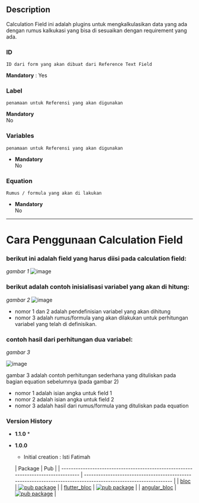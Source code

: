 ## Description
   Calculation Field ini adalah plugins untuk mengkalkulasikan data yang ada dengan rumus kalkukasi yang bisa di sesuaikan dengan requirement yang ada.

### ID
    ID dari form yang akan dibuat dari Reference Text Field
 **Mandatory** : Yes

### Label
    penamaan untuk Referensi yang akan digunakan
**Mandatory**  
    No


### Variables
    penamaan untuk Referensi yang akan digunakan
- **Mandatory**  
    No


### Equation
    Rumus / formula yang akan di lakukan
- **Mandatory**  
    No

---------

# Cara Penggunaan Calculation Field

### berikut ini adalah field yang harus diisi pada calculation field: ###

*gambar 1*
![image](/uploads/072db733e15d9424d97f15008035d62f/image.PNG)

### berikut adalah contoh inisialisasi variabel yang akan di hitung: ###

*gambar 2*
![image](/uploads/e66fc0445d792be835676fe10f039a3e/image.PNG)

* nomor 1 dan 2 adalah pendefinisian variabel yang akan dihitung
* nomor 3 adalah rumus/formula yang akan dilakukan untuk perhitungan variabel yang telah di definisikan.

### contoh hasil dari perhitungan dua variabel: ###

*gambar 3*

![image](/uploads/6f64bf532100741006decf121cb76856/image.PNG)

gambar 3 adalah contoh perhitungan sederhana yang dituliskan pada bagian equation sebelumnya (pada gambar 2)
* nomor 1 adalah isian angka untuk field 1 
* nomor 2 adalah isian angka untuk field 2
* nomor 3 adalah hasil dari rumus/formula yang dituliskan pada equation


### Version History ###

*  **1.1.0**
   * 

*  **1.0.0**
   * Initial creation : Isti Fatimah
   
   
   | Package                                                                            | Pub                                                                                                             |
| ---------------------------------------------------------------------------------- | --------------------------------------------------------------------------------------------------------------- |
| [bloc](https://github.com/felangel/bloc/tree/master/packages/bloc)                 | [![pub package](https://img.shields.io/pub/v/bloc.svg)](https://pub.dartlang.org/packages/bloc)                 |
| [flutter_bloc](https://github.com/felangel/bloc/tree/master/packages/flutter_bloc) | [![pub package](https://img.shields.io/pub/v/flutter_bloc.svg)](https://pub.dartlang.org/packages/flutter_bloc) |
| [angular_bloc](https://github.com/felangel/bloc/tree/master/packages/angular_bloc) | [![pub package](https://img.shields.io/pub/v/angular_bloc.svg)](https://pub.dartlang.org/packages/angular_bloc) |

